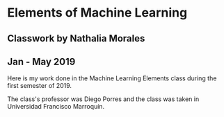 # Elements of Machine Learning
## Classwork by Nathalia Morales
## Jan - May 2019 

Here is my work done in the Machine Learning Elements class during the first semester of 2019. 


The class's professor was Diego Porres and the class was taken in Universidad Francisco Marroquín.
